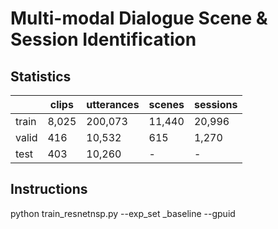 # Multi-modal Dialogue Scene & Session Identification

## Statistics

|       | clips | utterances | scenes | sessions |
| ----- | ----- | ---------- | ------ | -------- |
| train | 8,025 | 200,073    | 11,440 | 20,996   |
| valid | 416   | 10,532     | 615    | 1,270    |
| test  | 403   | 10,260     | -      | -        |

## Instructions

python train_resnetnsp.py --exp_set _baseline --gpuid

